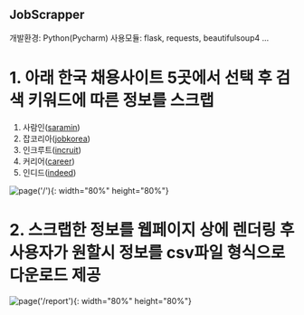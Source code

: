 ## JobScrapper

개발환경: Python(Pycharm)
사용모듈: flask, requests, beautifulsoup4 ...

# 1. 아래 한국 채용사이트 5곳에서 선택 후 검색 키워드에 따른 정보를 스크랩

1. 사람인([saramin](https://www.saramin.co.kr/))
2. 잡코리아([jobkorea](https://www.jobkorea.co.kr/))
3. 인크루트([incruit](https://www.incruit.com/))
4. 커리어([career](http://www.career.co.kr/))
5. 인디드([indeed](https://kr.indeed.com/))

![page('/')](https://user-images.githubusercontent.com/79616878/115116659-bba5fc80-9fd5-11eb-95c1-c60a4f140e25.png){: width="80%" height="80%"}

# 2. 스크랩한 정보를 웹페이지 상에 렌더링 후 사용자가 원할시 정보를 csv파일 형식으로 다운로드 제공

![page('/report')](https://user-images.githubusercontent.com/79616878/115116715-0c1d5a00-9fd6-11eb-803a-d4f0034fc929.png){: width="80%" height="80%"}
